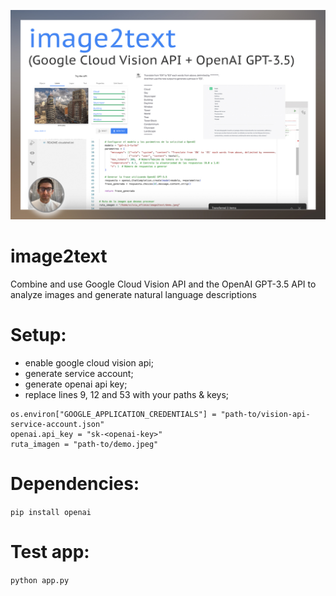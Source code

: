 [![Image2Text](https://raw.githubusercontent.com/seftimie/image2text/main/image2text.jpg)](#)

# image2text
Combine and use Google Cloud Vision API and the OpenAI GPT-3.5 API to analyze images and generate natural language descriptions

# Setup:
- enable google cloud vision api;
- generate service account;
- generate openai api key;
- replace lines 9, 12 and 53 with your paths & keys;

```
os.environ["GOOGLE_APPLICATION_CREDENTIALS"] = "path-to/vision-api-service-account.json"
openai.api_key = "sk-<openai-key>"
ruta_imagen = "path-to/demo.jpeg"
```

# Dependencies:
``` pip install openai ```

# Test app:
``` python app.py ```
